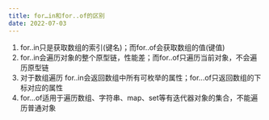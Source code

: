 ```yaml
---
title: for…in和for..of的区别
date: 2022-07-03
---
```


1. for..in只是获取数组的索引(键名)；而for..of会获取数组的值(键值)
2. for..in会遍历对象的整个原型链，性能差；而for..of只遍历当前对象，不会遍历原型链
3. 对于数组遍历 for..in会返回数组中所有可枚举的属性；for...of只返回数组的下标对应的属性
4. for…of适用于遍历数组、字符串、map、set等有迭代器对象的集合，不能遍历普通对象